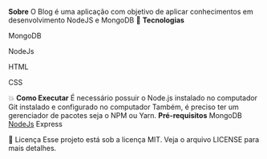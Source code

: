 **Sobre**
O Blog é uma aplicação com objetivo de aplicar conhecimentos em desenvolvimento NodeJS e MongoDB
🚀 **Tecnologias**

MongoDB

NodeJs

HTML

CSS

💥 **Como Executar**
É necessário possuir o Node.js instalado no computador
Git instalado e configurado no computador 
Também, é preciso ter um gerenciador de pacotes seja o NPM ou Yarn. 
**Pré-requisitos**
MongoDB
[NodeJs](https://nodejs.org/en/download/) 
Express


📝 Licença
Esse projeto está sob a licença MIT. Veja o arquivo LICENSE para mais detalhes.

